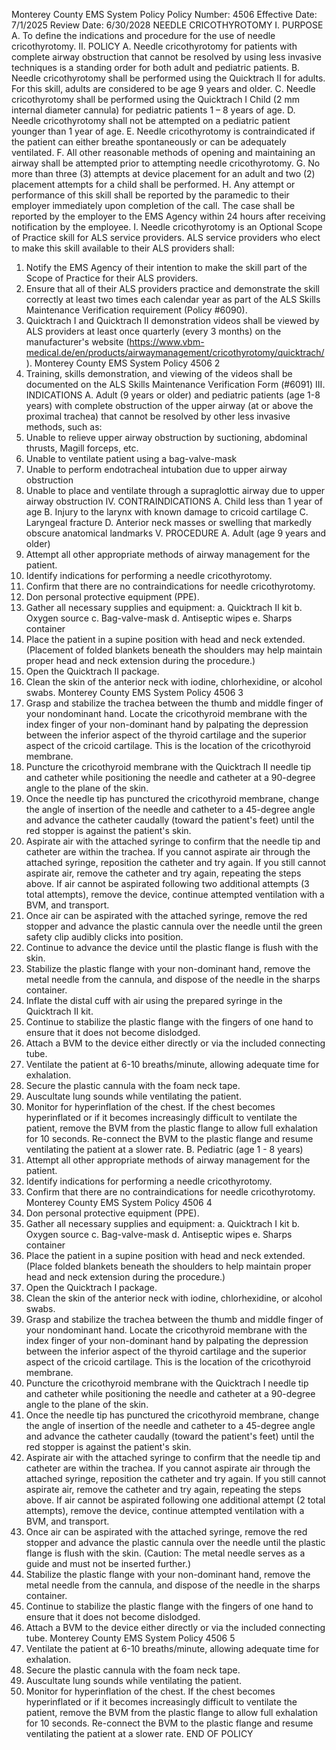 Monterey County EMS System Policy
Policy Number: 4506
Effective Date: 7/1/2025
Review Date: 6/30/2028
NEEDLE CRICOTHYROTOMY
I. PURPOSE
A. To define the indications and procedure for the use of needle cricothyrotomy.
II. POLICY
A. Needle cricothyrotomy for patients with complete airway obstruction that cannot be
resolved by using less invasive techniques is a standing order for both adult and pediatric
patients.
B. Needle cricothyrotomy shall be performed using the Quicktrach II for adults. For this
skill, adults are considered to be age 9 years and older.
C. Needle cricothyrotomy shall be performed using the Quicktrach I Child (2 mm internal
diameter cannula) for pediatric patients 1 – 8 years of age.
D. Needle cricothyrotomy shall not be attempted on a pediatric patient younger than 1 year
of age.
E. Needle cricothyrotomy is contraindicated if the patient can either breathe spontaneously
or can be adequately ventilated.
F. All other reasonable methods of opening and maintaining an airway shall be attempted
prior to attempting needle cricothyrotomy.
G. No more than three (3) attempts at device placement for an adult and two (2) placement
attempts for a child shall be performed.
H. Any attempt or performance of this skill shall be reported by the paramedic to their
employer immediately upon completion of the call. The case shall be reported by the
employer to the EMS Agency within 24 hours after receiving notification by the
employee.
I. Needle cricothyrotomy is an Optional Scope of Practice skill for ALS service providers.
ALS service providers who elect to make this skill available to their ALS providers shall:
1. Notify the EMS Agency of their intention to make the skill part of the Scope of
Practice for their ALS providers.
2. Ensure that all of their ALS providers practice and demonstrate the skill correctly
at least two times each calendar year as part of the ALS Skills Maintenance
Verification requirement (Policy #6090).
3. Quicktrach I and Quicktrach II demonstration videos shall be viewed by ALS
providers at least once quarterly (every 3 months) on the manufacturer's website
(https://www.vbm-medical.de/en/products/airwaymanagement/cricothyrotomy/quicktrach/). 
Monterey County EMS System Policy 4506
2
4. Training, skills demonstration, and viewing of the videos shall be documented on
the ALS Skills Maintenance Verification Form (#6091)
III. INDICATIONS
A. Adult (9 years or older) and pediatric patients (age 1-8 years) with complete obstruction
of the upper airway (at or above the proximal trachea) that cannot be resolved by
other less invasive methods, such as:
1. Unable to relieve upper airway obstruction by suctioning, abdominal thrusts,
Magill forceps, etc.
2. Unable to ventilate patient using a bag-valve-mask
3. Unable to perform endotracheal intubation due to upper airway obstruction
4. Unable to place and ventilate through a supraglottic airway due to upper airway
obstruction
IV. CONTRAINDICATIONS
A. Child less than 1 year of age
B. Injury to the larynx with known damage to cricoid cartilage
C. Laryngeal fracture
D. Anterior neck masses or swelling that markedly obscure anatomical landmarks
V. PROCEDURE
A. Adult (age 9 years and older)
1. Attempt all other appropriate methods of airway management for the patient.
2. Identify indications for performing a needle cricothyrotomy.
3. Confirm that there are no contraindications for needle cricothyrotomy.
4. Don personal protective equipment (PPE).
5. Gather all necessary supplies and equipment:
a. Quicktrach II kit
b. Oxygen source
c. Bag-valve-mask
d. Antiseptic wipes
e. Sharps container
6. Place the patient in a supine position with head and neck extended. (Placement of
folded blankets beneath the shoulders may help maintain proper head and neck
extension during the procedure.)
7. Open the Quicktrach II package.
8. Clean the skin of the anterior neck with iodine, chlorhexidine, or alcohol swabs.
Monterey County EMS System Policy 4506
3
9. Grasp and stabilize the trachea between the thumb and middle finger of your nondominant hand. Locate the cricothyroid membrane with the index finger of your
non-dominant hand by palpating the depression between the inferior aspect of the
thyroid cartilage and the superior aspect of the cricoid cartilage. This is the
location of the cricothyroid membrane.
10. Puncture the cricothyroid membrane with the Quicktrach II needle tip and
catheter while positioning the needle and catheter at a 90-degree angle to the
plane of the skin.
11. Once the needle tip has punctured the cricothyroid membrane, change the angle of
insertion of the needle and catheter to a 45-degree angle and advance the catheter
caudally (toward the patient's feet) until the red stopper is against the patient's
skin.
12. Aspirate air with the attached syringe to confirm that the needle tip and catheter
are within the trachea. If you cannot aspirate air through the attached syringe, reposition the catheter and try again. If you still cannot aspirate air, remove the
catheter and try again, repeating the steps above. If air cannot be aspirated
following two additional attempts (3 total attempts), remove the device, continue
attempted ventilation with a BVM, and transport.
13. Once air can be aspirated with the attached syringe, remove the red stopper and
advance the plastic cannula over the needle until the green safety clip audibly
clicks into position.
14. Continue to advance the device until the plastic flange is flush with the skin.
15. Stabilize the plastic flange with your non-dominant hand, remove the metal
needle from the cannula, and dispose of the needle in the sharps container.
16. Inflate the distal cuff with air using the prepared syringe in the Quicktrach II kit.
17. Continue to stabilize the plastic flange with the fingers of one hand to ensure that
it does not become dislodged.
18. Attach a BVM to the device either directly or via the included connecting tube.
19. Ventilate the patient at 6-10 breaths/minute, allowing adequate time for
exhalation.
20. Secure the plastic cannula with the foam neck tape.
21. Auscultate lung sounds while ventilating the patient.
22. Monitor for hyperinflation of the chest. If the chest becomes hyperinflated or if it
becomes increasingly difficult to ventilate the patient, remove the BVM from the
plastic flange to allow full exhalation for 10 seconds. Re-connect the BVM to the
plastic flange and resume ventilating the patient at a slower rate.
B. Pediatric (age 1 - 8 years)
1. Attempt all other appropriate methods of airway management for the patient.
2. Identify indications for performing a needle cricothyrotomy.
3. Confirm that there are no contraindications for needle cricothyrotomy.
Monterey County EMS System Policy 4506
4
4. Don personal protective equipment (PPE).
5. Gather all necessary supplies and equipment:
a. Quicktrach I kit
b. Oxygen source
c. Bag-valve-mask
d. Antiseptic wipes
e. Sharps container
6. Place the patient in a supine position with head and neck extended. (Place folded
blankets beneath the shoulders to help maintain proper head and neck extension
during the procedure.)
7. Open the Quicktrach I package.
8. Clean the skin of the anterior neck with iodine, chlorhexidine, or alcohol swabs.
9. Grasp and stabilize the trachea between the thumb and middle finger of your nondominant hand. Locate the cricothyroid membrane with the index finger of your
non-dominant hand by palpating the depression between the inferior aspect of the
thyroid cartilage and the superior aspect of the cricoid cartilage. This is the
location of the cricothyroid membrane.
10. Puncture the cricothyroid membrane with the Quicktrach I needle tip and catheter
while positioning the needle and catheter at a 90-degree angle to the plane of the
skin.
11. Once the needle tip has punctured the cricothyroid membrane, change the angle of
insertion of the needle and catheter to a 45-degree angle and advance the catheter
caudally (toward the patient's feet) until the red stopper is against the patient's
skin.
12. Aspirate air with the attached syringe to confirm that the needle tip and catheter
are within the trachea. If you cannot aspirate air through the attached syringe, reposition the catheter and try again. If you still cannot aspirate air, remove the
catheter and try again, repeating the steps above. If air cannot be aspirated
following one additional attempt (2 total attempts), remove the device, continue
attempted ventilation with a BVM, and transport.
13. Once air can be aspirated with the attached syringe, remove the red stopper and
advance the plastic cannula over the needle until the plastic flange is flush with
the skin. (Caution: The metal needle serves as a guide and must not be inserted
further.)
14. Stabilize the plastic flange with your non-dominant hand, remove the metal
needle from the cannula, and dispose of the needle in the sharps container.
15. Continue to stabilize the plastic flange with the fingers of one hand to ensure that
it does not become dislodged.
16. Attach a BVM to the device either directly or via the included connecting tube.
Monterey County EMS System Policy 4506
5
17. Ventilate the patient at 6-10 breaths/minute, allowing adequate time for
exhalation.
18. Secure the plastic cannula with the foam neck tape.
19. Auscultate lung sounds while ventilating the patient.
20. Monitor for hyperinflation of the chest. If the chest becomes hyperinflated or if it
becomes increasingly difficult to ventilate the patient, remove the BVM from the
plastic flange to allow full exhalation for 10 seconds. Re-connect the BVM to the
plastic flange and resume ventilating the patient at a slower rate.
END OF POLICY

